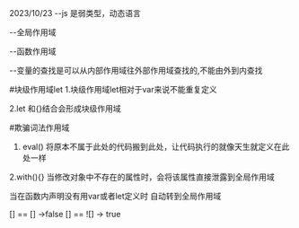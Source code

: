 2023/10/23
--js 是弱类型，动态语言

--全局作用域

--函数作用域

--变量的查找是可以从内部作用域往外部作用域查找的,不能由外到内查找


#块级作用域let
1.块级作用域let相对于var来说不能重复定义

2.let 和{}结合会形成块级作用域


#欺骗词法作用域
1. eval() 将原本不属于此处的代码搬到此处，让代码执行的就像天生就定义在此处一样

2.with(){} 当修改对象中不存在的属性时，会将该属性直接泄露到全局作用域

当在函数内声明没有用var或者let定义时 自动转到全局作用域

[] == [] ->false
[] == ![] -> true
